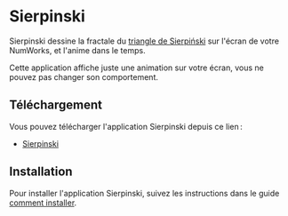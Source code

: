 # Sierpinski

Sierpinski dessine la fractale du
[triangle de Sierpiński](https://fr.wikipedia.org/wiki/Triangle_de_Sierpiński)
sur l'écran de votre NumWorks, et l'anime dans le temps.

Cette application affiche juste une animation sur votre écran, vous ne pouvez
pas changer son comportement.

## Téléchargement

Vous pouvez télécharger l'application Sierpinski depuis ce lien :

- [Sierpinski](https://yaya-cout.github.io/Nwagyu/assets/apps/sierpinski.nwa)

## Installation

Pour installer l'application Sierpinski, suivez les instructions dans le guide
[comment installer](../help/how-to-install.md).
